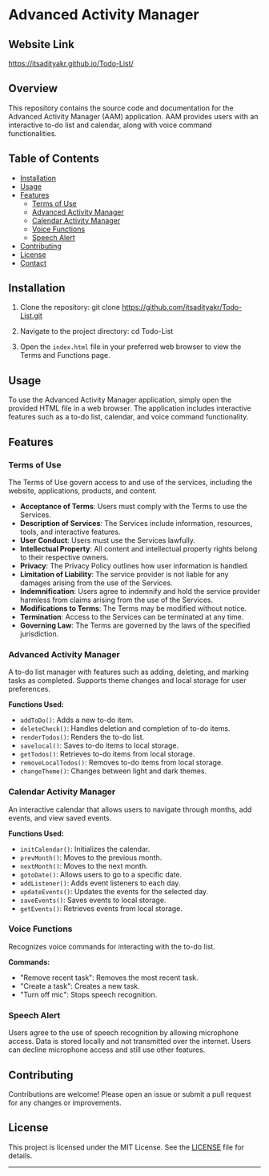 # Advanced Activity Manager

## Website Link
https://itsadityakr.github.io/Todo-List/

## Overview
This repository contains the source code and documentation for the Advanced Activity Manager (AAM) application. AAM provides users with an interactive to-do list and calendar, along with voice command functionalities.

## Table of Contents
- [Installation](#installation)
- [Usage](#usage)
- [Features](#features)
  - [Terms of Use](#terms-of-use)
  - [Advanced Activity Manager](#advanced-activity-manager)
  - [Calendar Activity Manager](#calendar-activity-manager)
  - [Voice Functions](#voice-functions)
  - [Speech Alert](#speech-alert)
- [Contributing](#contributing)
- [License](#license)
- [Contact](#contact)

## Installation
1. Clone the repository:
    git clone https://github.com/itsadityakr/Todo-List.git
   
3. Navigate to the project directory:
    cd Todo-List

4. Open the `index.html` file in your preferred web browser to view the Terms and Functions page.

## Usage
To use the Advanced Activity Manager application, simply open the provided HTML file in a web browser. The application includes interactive features such as a to-do list, calendar, and voice command functionality.

## Features

### Terms of Use
The Terms of Use govern access to and use of the services, including the website, applications, products, and content.

- **Acceptance of Terms**: Users must comply with the Terms to use the Services.
- **Description of Services**: The Services include information, resources, tools, and interactive features.
- **User Conduct**: Users must use the Services lawfully.
- **Intellectual Property**: All content and intellectual property rights belong to their respective owners.
- **Privacy**: The Privacy Policy outlines how user information is handled.
- **Limitation of Liability**: The service provider is not liable for any damages arising from the use of the Services.
- **Indemnification**: Users agree to indemnify and hold the service provider harmless from claims arising from the use of the Services.
- **Modifications to Terms**: The Terms may be modified without notice.
- **Termination**: Access to the Services can be terminated at any time.
- **Governing Law**: The Terms are governed by the laws of the specified jurisdiction.

### Advanced Activity Manager
A to-do list manager with features such as adding, deleting, and marking tasks as completed. Supports theme changes and local storage for user preferences.

**Functions Used:**
- `addToDo()`: Adds a new to-do item.
- `deleteCheck()`: Handles deletion and completion of to-do items.
- `renderTodos()`: Renders the to-do list.
- `savelocal()`: Saves to-do items to local storage.
- `getTodos()`: Retrieves to-do items from local storage.
- `removeLocalTodos()`: Removes to-do items from local storage.
- `changeTheme()`: Changes between light and dark themes.

### Calendar Activity Manager
An interactive calendar that allows users to navigate through months, add events, and view saved events.

**Functions Used:**
- `initCalendar()`: Initializes the calendar.
- `prevMonth()`: Moves to the previous month.
- `nextMonth()`: Moves to the next month.
- `gotoDate()`: Allows users to go to a specific date.
- `addListener()`: Adds event listeners to each day.
- `updateEvents()`: Updates the events for the selected day.
- `saveEvents()`: Saves events to local storage.
- `getEvents()`: Retrieves events from local storage.

### Voice Functions
Recognizes voice commands for interacting with the to-do list.

**Commands:**
- "Remove recent task": Removes the most recent task.
- "Create a task": Creates a new task.
- "Turn off mic": Stops speech recognition.

### Speech Alert
Users agree to the use of speech recognition by allowing microphone access. Data is stored locally and not transmitted over the internet. Users can decline microphone access and still use other features.

## Contributing
Contributions are welcome! Please open an issue or submit a pull request for any changes or improvements.

## License
This project is licensed under the MIT License. See the [LICENSE](LICENSE) file for details.

---

